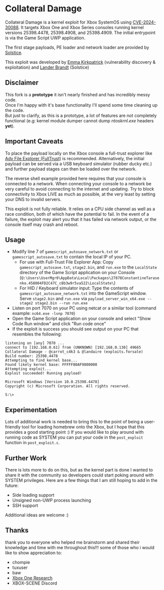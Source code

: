 
# Collateral Damage
Collateral Damage is a kernel exploit for Xbox SystemOS using [CVE-2024-30088](https://msrc.microsoft.com/update-guide/vulnerability/CVE-2024-30088).
It targets Xbox One and Xbox Series consoles running kernel versions 25398.4478, 25398.4908, and 25398.4909. The initial entrypoint is via the Game Script UWP application.

The first stage payloads, PE loader and network loader are provided by [Solstice](https://github.com/exploits-forsale/solstice).

This exploit was developed by [Emma Kirkpatrick](https://x.com/carrot_c4k3) (vulnerability discovery & exploitation) and [Lander Brandt](https://x.com/landaire) (Solstice)

## Disclaimer
This fork is a **prototype** it isn't nearly finished and has incredibly messy code.  
Once I'm happy with it's base functionality I'll spend some time cleaning up the code.  
But just to clarify, as this is a prototype, a lot of features are not completely functional (e.g: kernel module dumper cannot dump *ntoskrnl.exe* headers **yet**).  

## Important Caveats

To place the payload locally on the Xbox console a full-trust explorer like [Adv File Explorer (FullTrust)](https://apps.microsoft.com/detail/9nbnjpsxfsqb) is recommended. Alternatively, the initial payload can be served via a USB keyboard simulator (rubber ducky etc.) and further payload stages can then be loaded over the network.

The reverse shell example provided here requires that your console is connected to a network. When connecting your console to a network be very careful to avoid connecting to the internet and updating. Try to block connectivity to Xbox LIVE as 
much as possible, at the very least by setting your DNS to invalid servers.

This exploit is not fully reliable. It relies on a CPU side channel as well as a race condition, both of which have the potential to fail. In the event of a failure, the exploit may alert you that it has failed via network output, or the console itself may crash and reboot.

## Usage

- Modify line 7 of `gamescript_autosave_network.txt` or `gamescript_autosave.txt` to contain the local IP of your PC.
  - For use with Full-Trust File Explorer App: Copy `gamescript_autosave.txt`, `stage2.bin`, and `run.exe` to the `LocalState` directory of the Game Script application on your Console (`Q:\Users\UserMgr0\AppData\Local\Packages\27878ConstantineTarasenko.458004FD2C47C_c8b3w9r5va522\LocalState\`)
  - For HID / Keyboard simulator input: Type the contents of `gamescript_autosave_network.txt` into the GameScript window. Serve `stage2.bin` and `run.exe` via `payload_server_win_x64.exe --stage2 stage2.bin --run run.exe`
- Listen on port 7070 on your PC using netcat or a similar tool (command example: `nc64.exe -lvnp 7070`)
- Open the Game Script application on your console and select "Show Code Run window" and click "Run code once"
- If the exploit is success you should see output on your PC that resembles the following:
```
listening on [any] 7070 ...
connect to [192.168.0.61] from (UNKNOWN) [192.168.0.130] 49665
Collateral Damage - @carrot_c4k3 & @landaire (exploits.forsale)
Build number: 25398.4478
Attempting to find kernel base...
Found likely kernel base: FFFFF80AF9800000
Attempting exploit...
Exploit succeeded! Running payload!

Microsoft Windows [Version 10.0.25398.4478]
Copyright (c) Microsoft Corporation. All rights reserved.

S:\>
```

## Experimentation
Lots of additional work is needed to bring this to the point of being a user-friendly tool for loading homebrew onto the Xbox, but I hope that this provides a good starting point :) If you would like to play around with running code as SYSTEM you can put your code in the `post_exploit` function in `post_exploit.c`.

## Further Work
There is lots more to do on this, but as the kernel part is done I wanted to share it with the community so developers could start poking around with SYSTEM privileges. Here are a few things that I am still hoping to add in the future:
- Side loading support
- Unsigned non-UWP process launching
- SSH support

Additional ideas are welcome :)

## Thanks
thank you to everyone who helped me brainstorm and shared their knowledge and time with me throughout this!!! some of those who i would like to show appreciation to:

- chompie
- tuxuser
- baw
- [Xbox One Research](https://xboxoneresearch.github.io/)
- XBOX-SCENE Discord